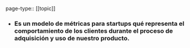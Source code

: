 page-type:: [[topic]]
- ### Es un modelo de métricas para startups qué representa el comportamiento de los clientes durante el proceso de adquisición y uso de nuestro producto.


